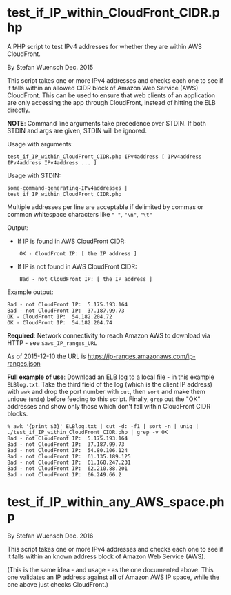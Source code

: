 # test_if_IP_within_CloudFront_CIDR.php
A PHP script to test IPv4 addresses for whether they are within AWS CloudFront.

By Stefan Wuensch Dec. 2015

This script takes one or more IPv4 addresses and checks each one to see if it falls within
an allowed CIDR block of Amazon Web Service (AWS) CloudFront.
This can be used to ensure that web clients of an application are only accessing the app
through CloudFront, instead of hitting the ELB directly.

**NOTE**: Command line arguments take precedence over STDIN. If both STDIN and args are 
given, STDIN will be ignored.


Usage with arguments:
```
test_if_IP_within_CloudFront_CIDR.php IPv4address [ IPv4address IPv4address IPv4address ... ]
```

Usage with STDIN:
```
some-command-generating-IPv4addresses | test_if_IP_within_CloudFront_CIDR.php
```
Multiple addresses per line are acceptable if delimited by commas or common whitespace
characters like `" "`, `"\n"`, `"\t"`


Output:
- If IP is found in AWS CloudFront CIDR: 
```
	OK - CloudFront IP: [ the IP address ]
```
- If IP is not found in AWS CloudFront CIDR:
```
	Bad - not CloudFront IP: [ the IP address ]
```

Example output:
```
Bad - not CloudFront IP:  5.175.193.164
Bad - not CloudFront IP:  37.187.99.73
OK - CloudFront IP:  54.182.204.72
OK - CloudFront IP:  54.182.204.74
```


**Required**: Network connectivity to reach Amazon AWS to download via HTTP - see `$aws_IP_ranges_URL`

As of 2015-12-10 the URL is https://ip-ranges.amazonaws.com/ip-ranges.json


__Full example of use__: Download an ELB log to a local file - in this example `ELBlog.txt`.
Take the third field of the log (which is the client IP address) with `awk`
and drop the port number with `cut`, then `sort` and make them unique (`uniq`) before
feeding to this script. Finally, `grep` out the "OK" addresses and show only those
which don't fall within CloudFront CIDR blocks.
```
% awk '{print $3}' ELBlog.txt | cut -d: -f1 | sort -n | uniq | ./test_if_IP_within_CloudFront_CIDR.php | grep -v OK
Bad - not CloudFront IP:  5.175.193.164
Bad - not CloudFront IP:  37.187.99.73
Bad - not CloudFront IP:  54.80.106.124
Bad - not CloudFront IP:  61.135.189.125
Bad - not CloudFront IP:  61.160.247.231
Bad - not CloudFront IP:  62.210.88.201
Bad - not CloudFront IP:  66.249.66.2
```



# test_if_IP_within_any_AWS_space.php

By Stefan Wuensch Dec. 2016

This script takes one or more IPv4 addresses and checks each one to see if it falls within
an known address block of Amazon Web Service (AWS).

(This is the same idea - and usage - as the one documented above. This one validates an IP address
against __all__ of Amazon AWS IP space, while the one above just checks CloudFront.)



